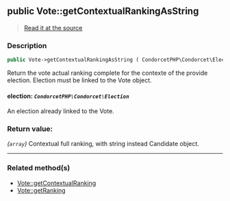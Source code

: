## public Vote::getContextualRankingAsString

> [Read it at the source](https://github.com/julien-boudry/Condorcet/blob/master/src/Vote.php#L428)

### Description    

```php
public Vote->getContextualRankingAsString ( CondorcetPHP\Condorcet\Election $election ): array
```

Return the vote actual ranking complete for the contexte of the provide election. Election must be linked to the Vote object.
    

#### **election:** *`CondorcetPHP\Condorcet\Election`*   
An election already linked to the Vote.    


### Return value:   

*(`array`)* Contextual full ranking, with string instead Candidate object.


---------------------------------------

### Related method(s)      

* [Vote::getContextualRanking](/Docs/ApiReferences/Vote%20Class/public%20Vote--getContextualRanking.md)    
* [Vote::getRanking](/Docs/ApiReferences/Vote%20Class/public%20Vote--getRanking.md)    
